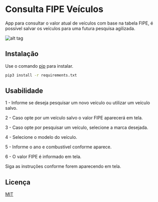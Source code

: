 # Consulta FIPE Veículos

App para consultar o valor atual de veículos com base na tabela FIPE, é possível salvar os veículos para uma futura pesquisa agilizada.

![alt tag](https://www.fipe.org.br/Content/img/logo_fipe.png)

## Instalação

Use o comando [pip](https://pip.pypa.io/en/stable/) para instalar.

```bash
pip3 install -r requirements.txt
```

## Usabilidade

1 - Informe se deseja pesquisar um novo veículo ou utilizar um veículo salvo.

2 - Caso opte por um veículo salvo o valor FIPE aparecerá em tela.

3 - Caso opte por pesquisar um veículo, selecione a marca desejada.

4 - Selecione o modelo do veículo.

5 - Informe o ano e combustível conforme aparece.

6 - O valor FIPE é informado em tela.

Siga as instruções conforme forem aparecendo em tela.

## Licença
[MIT](https://choosealicense.com/licenses/mit/)